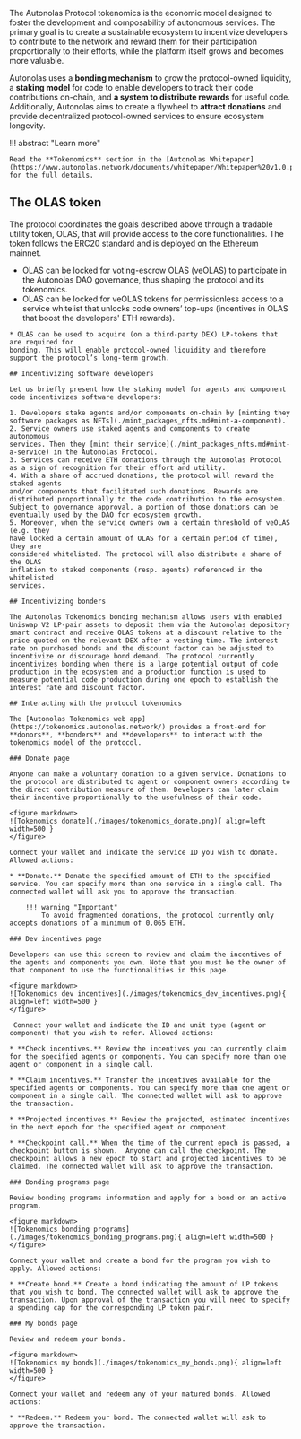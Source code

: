 The Autonolas Protocol tokenomics is the economic model designed to foster the development and composability of autonomous services. The primary goal is to create a sustainable ecosystem to incentivize developers to contribute to the network and reward them for their participation proportionally to their efforts, while the platform itself grows and becomes more valuable.

Autonolas uses a **bonding mechanism** to grow the protocol-owned liquidity, a **staking model** for code to enable developers to track their code contributions on-chain, and **a system to distribute rewards** for useful code. Additionally, Autonolas aims to create a flywheel to **attract donations** and provide decentralized protocol-owned services to ensure ecosystem longevity.

!!! abstract "Learn more"

    Read the **Tokenomics** section in the [Autonolas Whitepaper](https://www.autonolas.network/documents/whitepaper/Whitepaper%20v1.0.pdf) for the full details.

## The OLAS token

The protocol coordinates the goals described above through a tradable utility token,
OLAS, that will provide access to the core functionalities. The
token follows the ERC20 standard and is deployed on the Ethereum mainnet.

* OLAS can be locked for voting-escrow OLAS (veOLAS) to participate in the Autonolas DAO governance, thus shaping the protocol and its tokenomics.
* OLAS can be locked for veOLAS tokens for permissionless access to a service whitelist that
unlocks code owners’ top-ups (incentives in OLAS that boost the developers' ETH rewards).
```https://github.com/valory-xyz/autonolas-tokenomics/blob/main/docs/Autonolas_tokenomics_audit.pdf
* OLAS can be used to acquire (on a third-party DEX) LP-tokens that are required for
bonding. This will enable protocol-owned liquidity and therefore support the protocol’s long-term growth.

## Incentivizing software developers

Let us briefly present how the staking model for agents and component code incentivizes software developers:

1. Developers stake agents and/or components on-chain by [minting they software packages as NFTs](./mint_packages_nfts.md#mint-a-component).
2. Service owners use staked agents and components to create autonomous
services. Then they [mint their service](./mint_packages_nfts.md#mint-a-service) in the Autonolas Protocol.
3. Services can receive ETH donations through the Autonolas Protocol as a sign of recognition for their effort and utility.
4. With a share of accrued donations, the protocol will reward the staked agents
and/or components that facilitated such donations. Rewards are distributed proportionally to the code contribution to the ecosystem. Subject to governance approval, a portion of those donations can be eventually used by the DAO for ecosystem growth.
5. Moreover, when the service owners own a certain threshold of veOLAS (e.g. they
have locked a certain amount of OLAS for a certain period of time), they are
considered whitelisted. The protocol will also distribute a share of the OLAS
inflation to staked components (resp. agents) referenced in the whitelisted
services.

## Incentivizing bonders

The Autonolas Tokenomics bonding mechanism allows users with enabled Uniswap V2 LP-pair assets to deposit them via the Autonolas depository smart contract and receive OLAS tokens at a discount relative to the price quoted on the relevant DEX after a vesting time. The interest rate on purchased bonds and the discount factor can be adjusted to incentivize or discourage bond demand. The protocol currently incentivizes bonding when there is a large potential output of code production in the ecosystem and a production function is used to measure potential code production during one epoch to establish the interest rate and discount factor.

## Interacting with the protocol tokenomics

The [Autonolas Tokenomics web app](https://tokenomics.autonolas.network/) provides a front-end for **donors**, **bonders** and **developers** to interact with the tokenomics model of the protocol.

### Donate page

Anyone can make a voluntary donation to a given service. Donations to the protocol are distributed to agent or component owners according to the direct contribution measure of them. Developers can later claim their incentive proportionally to the usefulness of their code.

<figure markdown>
![Tokenomics donate](./images/tokenomics_donate.png){ align=left width=500 }
</figure>

Connect your wallet and indicate the service ID you wish to donate. Allowed actions:

* **Donate.** Donate the specified amount of ETH to the specified service. You can specify more than one service in a single call. The connected wallet will ask you to approve the transaction.

    !!! warning "Important"
        To avoid fragmented donations, the protocol currently only accepts donations of a minimum of 0.065 ETH.

### Dev incentives page

Developers can use this screen to review and claim the incentives of the agents and components you own. Note that you must be the owner of that component to use the functionalities in this page.

<figure markdown>
![Tokenomics dev incentives](./images/tokenomics_dev_incentives.png){ align=left width=500 }
</figure>

 Connect your wallet and indicate the ID and unit type (agent or component) that you wish to refer. Allowed actions:

* **Check incentives.** Review the incentives you can currently claim for the specified agents or components. You can specify more than one agent or component in a single call.

* **Claim incentives.** Transfer the incentives available for the specified agents or components. You can specify more than one agent or component in a single call. The connected wallet will ask to approve the transaction.

* **Projected incentives.** Review the projected, estimated incentives in the next epoch for the specified agent or component.

* **Checkpoint call.** When the time of the current epoch is passed, a checkpoint button is shown.  Anyone can call the checkpoint. The checkpoint allows a new epoch to start and projected incentives to be claimed. The connected wallet will ask to approve the transaction.

### Bonding programs page

Review bonding programs information and apply for a bond on an active program.

<figure markdown>
![Tokenomics bonding programs](./images/tokenomics_bonding_programs.png){ align=left width=500 }
</figure>

Connect your wallet and create a bond for the program you wish to apply. Allowed actions:

* **Create bond.** Create a bond indicating the amount of LP tokens that you wish to bond. The connected wallet will ask to approve the transaction. Upon approval of the transaction you will need to specify a spending cap for the corresponding LP token pair.  

### My bonds page

Review and redeem your bonds.

<figure markdown>
![Tokenomics my bonds](./images/tokenomics_my_bonds.png){ align=left width=500 }
</figure>

Connect your wallet and redeem any of your matured bonds. Allowed actions:

* **Redeem.** Redeem your bond. The connected wallet will ask to approve the transaction.
